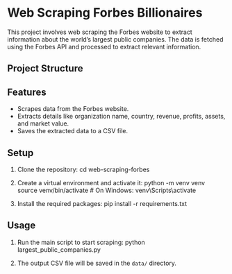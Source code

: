 # Web Scraping Forbes Billionaires

This project involves web scraping the Forbes website to extract information about the world’s largest public companies. The data is fetched using the Forbes API and processed to extract relevant information.

## Project Structure


## Features

- Scrapes data from the Forbes website.
- Extracts details like organization name, country, revenue, profits, assets, and market value.
- Saves the extracted data to a CSV file.

## Setup

1. Clone the repository:
    cd web-scraping-forbes

2. Create a virtual environment and activate it:
    python -m venv venv
    source venv/bin/activate   # On Windows: venv\Scripts\activate

3. Install the required packages:
    pip install -r requirements.txt

## Usage

1. Run the main script to start scraping:
    python largest_public_companies.py

2. The output CSV file will be saved in the `data/` directory.

